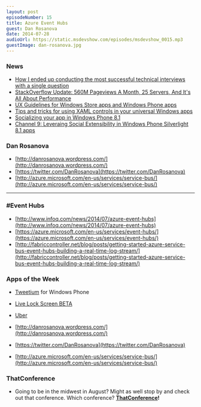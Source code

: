 ```yaml
---
layout: post
episodeNumber: 15
title: Azure Event Hubs
guest: Dan Rosanova
date: 2014-07-28
audioUrl: https://static.msdevshow.com/episodes/msdevshow_0015.mp3
guestImage: dan-rosanova.jpg
---
```



### News

 - [How I ended up conducting the most successful technical interviews with a single question](http://www.nicolasbize.com/blog/how-i-ended-up-conducting-the-most-successful-technical-interviews-with-a-single-question/)
 - [StackOverflow Update: 560M Pageviews A Month, 25 Servers, And It's All About Performance](http://highscalability.com/blog/2014/7/21/stackoverflow-update-560m-pageviews-a-month-25-servers-and-i.html)
 - [UX Guidelines for Windows Store apps and Windows Phone apps](http://www.microsoft.com/en-us/download/confirmation.aspx?id=30704)
 - [Tips and tricks for using XAML controls in your universal Windows apps](http://blogs.windows.com/windows/b/buildingapps/archive/2014/07/22/tips-and-tricks-for-using-xaml-controls-in-your-universal-windows-apps.aspx)
 - [Socializing your app in Windows Phone 8.1](http://www.monkeyslaps.com/socializing-your-app-in-windows-phone-8-1/)
  -  [Channel 9: Leveraing Social Extensibility in Windows Phone Silverlight 8.1 apps](http://channel9.msdn.com/Shows/Inside+Windows+Phone/IWP77-Leveraing-Social-Extensibility-in-Windows-Phone-Silverlight-8-1-apps)

### Dan Rosanova

 - [http://danrosanova.wordpress.com/](http://danrosanova.wordpress.com/)
 - [https://twitter.com/DanRosanova](https://twitter.com/DanRosanova)
 - [http://azure.microsoft.com/en-us/services/service-bus/](http://azure.microsoft.com/en-us/services/service-bus/)
 
 ----------

### #Event Hubs

 - [http://www.infoq.com/news/2014/07/azure-event-hubs](http://www.infoq.com/news/2014/07/azure-event-hubs)
 - [https://azure.microsoft.com/en-us/services/event-hubs/](https://azure.microsoft.com/en-us/services/event-hubs/)
 - [http://fabriccontroller.net/blog/posts/getting-started-azure-service-bus-event-hubs-building-a-real-time-log-stream/](http://fabriccontroller.net/blog/posts/getting-started-azure-service-bus-event-hubs-building-a-real-time-log-stream/)

### Apps of the Week

 - [Tweetium](http://www.windowsphone.com/s?appid=8f328427-666d-4b6d-8a58-042ff6a17e41) for Windows Phone
 - [Live Lock Screen BETA](http://www.windowsphone.com/s?appid=f5685f66-5e43-46f9-b95e-bfc2a4a15de3)
 - [Uber](http://www.windowsphone.com/s?appid=b905a877-bd55-4ce7-a7aa-467cdc3a21f4)

-   [http://danrosanova.wordpress.com/](http://danrosanova.wordpress.com/)
-   [https://twitter.com/DanRosanova](https://twitter.com/DanRosanova)
-   [http://azure.microsoft.com/en-us/services/service-bus/](http://azure.microsoft.com/en-us/services/service-bus/)

### ThatConference

 - Going to be in the midwest in August? Might as well stop by and check out that conference. Which conference? **[ThatConference](http://ThatConference.com)!**